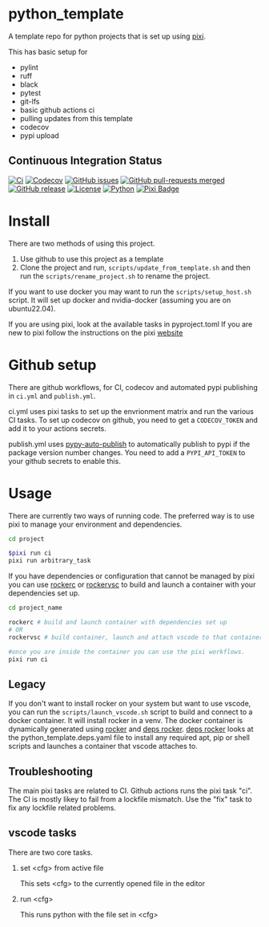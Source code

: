 # python_template
A template repo for python projects that is set up using [pixi](https://pixi.sh). 

This has basic setup for

* pylint
* ruff
* black
* pytest
* git-lfs
* basic github actions ci
* pulling updates from this template
* codecov
* pypi upload



## Continuous Integration Status

[![Ci](https://github.com/blooop/python_template/actions/workflows/ci.yml/badge.svg?branch=main)](https://github.com/blooop/python_template/actions/workflows/ci.yml?query=branch%3Amain)
[![Codecov](https://codecov.io/gh/blooop/python_template/branch/main/graph/badge.svg?token=Y212GW1PG6)](https://codecov.io/gh/blooop/python_template)
[![GitHub issues](https://img.shields.io/github/issues/blooop/python_template.svg)](https://GitHub.com/blooop/python_template/issues/)
[![GitHub pull-requests merged](https://badgen.net/github/merged-prs/blooop/python_template)](https://github.com/blooop/python_template/pulls?q=is%3Amerged)
[![GitHub release](https://img.shields.io/github/release/blooop/python_template.svg)](https://GitHub.com/blooop/python_template/releases/)
[![License](https://img.shields.io/github/license/blooop/python_template)](https://opensource.org/license/mit/)
[![Python](https://img.shields.io/badge/python-3.10%20%7C%203.11%20%7C%203.12-blue)](https://www.python.org/downloads/)
[![Pixi Badge](https://img.shields.io/endpoint?url=https://raw.githubusercontent.com/prefix-dev/pixi/main/assets/badge/v0.json)](https://pixi.sh)


# Install

There are two methods of using this project.  

1. Use github to use this project as a template
2. Clone the project and run, `scripts/update_from_template.sh` and then run the `scripts/rename_project.sh` to rename the project.

If you want to use docker you may want to run the `scripts/setup_host.sh` script.  It will set up docker and nvidia-docker (assuming you are on ubuntu22.04).

If you are using pixi, look at the available tasks in pyproject.toml  If you are new to pixi follow the instructions on the pixi [website](https://prefix.dev/)

# Github setup

There are github workflows, for CI, codecov and automated pypi publishing in `ci.yml` and `publish.yml`.

ci.yml uses pixi tasks to set up the envrionment matrix and run the various CI tasks. To set up codecov on github, you need to get a `CODECOV_TOKEN` and add it to your actions secrets.

publish.yml uses [pypy-auto-publish](https://github.com/marketplace/actions/python-auto-release-pypi-github) to automatically publish to pypi if the package version number changes. You need to add a `PYPI_API_TOKEN` to your github secrets to enable this.     


# Usage

There are currently two ways of running code.  The preferred way is to use pixi to manage your environment and dependencies. 

```bash
cd project

$pixi run ci
pixi run arbitrary_task
```

If you have dependencies or configuration that cannot be managed by pixi you can use [rockerc](https://github.com/blooop/rockerc) or [rockervsc](https://github.com/blooop/rockervsc) to build and launch a container with your dependencies set up.  

```bash
cd project_name

rockerc # build and launch container with dependencies set up
# OR
rockervsc # build container, launch and attach vscode to that container.

#once you are inside the container you can use the pixi workflows.
pixi run ci
```

## Legacy

If you don't want to install rocker on your system but want to use vscode, you can run the `scripts/launch_vscode.sh` script to build and connect to a docker container. It will install rocker in a venv.  The docker container is dynamically generated using [rocker](https://github.com/osrf/rocker) and [deps rocker](https://github.com/blooop/deps_rocker).  [deps rocker](https://github.com/blooop/deps_rocker) looks at the python_template.deps.yaml file to install any required apt, pip or shell scripts and launches a container that vscode attaches to. 

## Troubleshooting

The main pixi tasks are related to CI.  Github actions runs the pixi task "ci".  The CI is mostly likey to fail from a lockfile mismatch.  Use the "fix" task to fix any lockfile related problems. 

## vscode tasks

There are two core tasks.  

1. set \<cfg\> from active file

    This sets \<cfg\> to the currently opened file in the editor

2. run \<cfg\>

    This runs python with the file set in \<cfg\>



